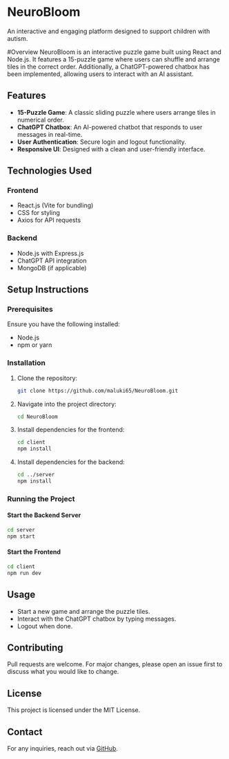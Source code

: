 
# NeuroBloom
An interactive and engaging platform designed to support children with autism.

#Overview
NeuroBloom is an interactive puzzle game built using React and Node.js. It features a 15-puzzle game where users can shuffle and arrange tiles in the correct order. Additionally, a ChatGPT-powered chatbox has been implemented, allowing users to interact with an AI assistant.

## Features

- **15-Puzzle Game**: A classic sliding puzzle where users arrange tiles in numerical order.
- **ChatGPT Chatbox**: An AI-powered chatbot that responds to user messages in real-time.
- **User Authentication**: Secure login and logout functionality.
- **Responsive UI**: Designed with a clean and user-friendly interface.

## Technologies Used

### Frontend
- React.js (Vite for bundling)
- CSS for styling
- Axios for API requests

### Backend
- Node.js with Express.js
- ChatGPT API integration
- MongoDB (if applicable)

## Setup Instructions

### Prerequisites
Ensure you have the following installed:
- Node.js
- npm or yarn

### Installation

1. Clone the repository:
   ```sh
   git clone https://github.com/maluki65/NeuroBloom.git
   ```
2. Navigate into the project directory:
   ```sh
   cd NeuroBloom
   ```
3. Install dependencies for the frontend:
   ```sh
   cd client
   npm install
   ```
4. Install dependencies for the backend:
   ```sh
   cd ../server
   npm install
   ```

### Running the Project

#### Start the Backend Server
```sh
cd server
npm start
```

#### Start the Frontend
```sh
cd client
npm run dev
```

## Usage
- Start a new game and arrange the puzzle tiles.
- Interact with the ChatGPT chatbox by typing messages.
- Logout when done.

## Contributing
Pull requests are welcome. For major changes, please open an issue first to discuss what you would like to change.

## License
This project is licensed under the MIT License.

## Contact
For any inquiries, reach out via [GitHub](https://github.com/maluki65/NeuroBloom).
